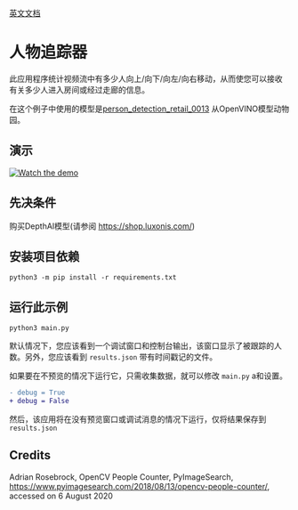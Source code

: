 [英文文档](README.md)

# 人物追踪器

此应用程序统计视频流中有多少人向上/向下/向左/向右移动，从而使您可以接收有关多少人进入房间或​​经过走廊的信息。

在这个例子中使用的模型是[person_detection_retail_0013](https://docs.openvinotoolkit.org/latest/omz_models_intel_person_detection_retail_0013_description_person_detection_retail_0013.html) 从OpenVINO模型动物园。

## 演示

[![Watch the demo](https://user-images.githubusercontent.com/5244214/90752628-ee2d1780-e2d7-11ea-8e48-ca94b02a7674.gif)](https://youtu.be/8RiHkkGKdj0)

## 先决条件

购买DepthAI模型(请参阅 https://shop.luxonis.com/)

## 安装项目依赖

```
python3 -m pip install -r requirements.txt
```

## 运行此示例

```
python3 main.py
```

默认情况下，您应该看到一个调试窗口和控制台输出，该窗口显示了被跟踪的人数。另外，您应该看到 `results.json` 带有时间戳记的文件。

如果要在不预览的情况下运行它，只需收集数据，就可以修改 `main.py` a和设置。

```diff
- debug = True
+ debug = False
```

然后，该应用将在没有预览窗口或调试消息的情况下运行，仅将结果保存到 `results.json`

## Credits

Adrian Rosebrock, OpenCV People Counter, PyImageSearch, https://www.pyimagesearch.com/2018/08/13/opencv-people-counter/, accessed on 6 August 2020
